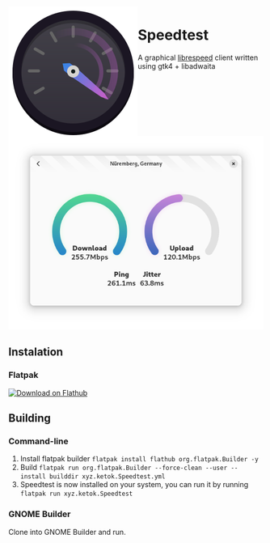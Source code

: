 <img src="data/icons/hicolor/scalable/apps/xyz.ketok.Speedtest.svg" align="left"/>

# Speedtest
A graphical [librespeed](https://librespeed.org) client written using gtk4 + libadwaita

<img src="https://raw.githubusercontent.com/Ketok4321/speedtest/main/screenshots/speedtest.png" alt="Main UI of Speedtest">

## Instalation
### Flatpak
<a href='https://flathub.org/apps/xyz.ketok.Speedtest'><img width='200' alt='Download on Flathub' src='https://dl.flathub.org/assets/badges/flathub-badge-en.png'/></a>

## Building
### Command-line
1. Install flatpak builder
`flatpak install flathub org.flatpak.Builder -y`
2. Build
`flatpak run org.flatpak.Builder --force-clean --user --install builddir xyz.ketok.Speedtest.yml`
3. Speedtest is now installed on your system, you can run it by running `flatpak run xyz.ketok.Speedtest`

### GNOME Builder
Clone into GNOME Builder and run.